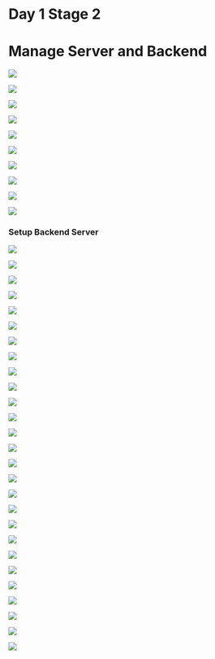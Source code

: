 # Day 1 Stage 2

# Manage Server and Backend

![](/media/day2/Screenshot%20(28).png)

![](/media/day2/Screenshot%20(29).png)

![](/media/day2/Screenshot%20(30).png)

![](/media/day2/Screenshot%20(33).png)

![](/media/day2/Screenshot%20(34).png)

![](/media/day2/mysql1.png)

![](/media/day2/Screenshot%20(41).png)

![](/media/day2/Screenshot%20(53).png)

![](/media/day2/Screenshot%20(54).png)

![](/media/day2/Screenshot%20(56).png)

### Setup Backend Server

![](/media/day2/Screenshot%20(90).png)

![](/media/day2/Screenshot%20(93).png)

![](/media/day2/Screenshot%20(96).png)

![](/media/day2/Screenshot%20(97).png)

![](/media/day2/Screenshot%20(98).png)

![](/media/day2/Screenshot%20(99).png)

![](/media/day2/Screenshot%20(101).png)

![](/media/day2/Screenshot%20(102).png)

![](/media/day2/Screenshot%20(103).png)

![](/media/day2/Screenshot%20(104).png)




![](/media/day2/Screenshot%20(129).png)

![](/media/day2/Screenshot%20(122).png)

![](/media/day2/Screenshot%20(123).png)

![](/media/day2/Screenshot%20(124).png)



![](/media/day2/Screenshot%20(105).png)

![](/media/day2/Screenshot%20(106).png)

![](/media/day2/Screenshot%20(107).png)

![](/media/day2/Screenshot%20(108).png)

![](/media/day2/Screenshot%20(109).png)

![](/media/day2/Screenshot%20(110).png)

![](/media/day2/Screenshot%20(111).png)

![](/media/day2/Screenshot%20(119).png)

![](/media/day2/Screenshot%20(120).png)

![](/media/day2/Screenshot%20(125).png)

![](/media/day2/Screenshot%20(126).png)

![](/media/day2/Screenshot%20(128).png)

![](/media/day2/Screenshot%20(121).png)
